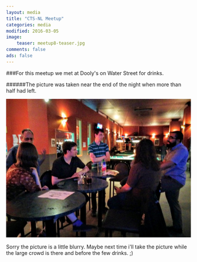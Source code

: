 ```yaml
---
layout: media
title: "CTS-NL Meetup"
categories: media
modified: 2016-03-05
image:
    teaser: meetup8-teaser.jpg
comments: false
ads: false
---
```

###For this meetup we met at Dooly's on Water Street for drinks.

######The picture was taken near the end of the night when more than half had left.

![Alt](/../../images/meetup8.jpg "The last few of us.")

Sorry the picture is a little blurry. Maybe next time i'll take the picture while the large crowd is there and before the few drinks. ;)

